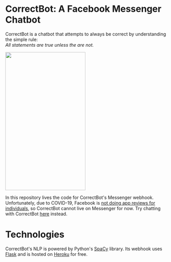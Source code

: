 # CorrectBot: A Facebook Messenger Chatbot
CorrectBot is a chatbot that attempts to always be correct by understanding the simple rule:  
*All statements are true unless the are not.*

<img src="images/CorrectBot-Demo.gif" width="250" height="431"/>

In this repository lives the code for CorrectBot's Messenger webhook.
Unfortunately, due to COVID-19, Facebook is 
[not doing app reviews for individuals](https://developers.facebook.com/docs/development/release/individual-verification), 
so CorrectBot cannot live on Messenger for now. 
Try chatting with CorrectBot [here](https://oojiang.github.io/CorrectBot/) instead.

# Technologies
CorrectBot's NLP is powered by Python's [SpaCy](https://spacy.io/) library. 
Its webhook uses [Flask](https://palletsprojects.com/p/flask/) and is hosted on [Heroku](https://www.heroku.com/) for free.
